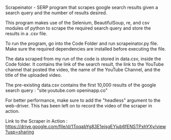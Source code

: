 Scrapeinator - SERP program that scrapes google search results given a search query and the number of results desired.

This program makes use of the Selenium, BeautifulSoup, re, and csv modules of python to scrape the required search query
and store the results in a .csv file.

To run the program, go into the Code Folder and run scrapeinator.py file.
Make sure the required dependencies are installed before executing the file.

The data scraped from my run of the code is stored in data.csv, inside the Code folder.
It contains the link of the search result, the link to the YouTube channel that posted the video, the name of the YouTube Channel,
and the title of the uploaded video.

The pre-existing data.csv contains the first 10,000 results of the google search query : "site:youtube.com openinapp.co"

For better performance, make sure to add the "headless" argument to the web-driver. This has been left on to record the video of the
scraper in action.

Link to the Scraper in Action :
https://drive.google.com/file/d/1ToqabYg83E1ejsgEYjub6fENSTPxhYXy/view?usp=sharing
